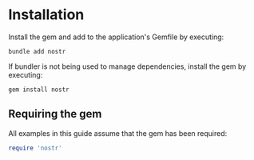 # Installation

Install the gem and add to the application's Gemfile by executing:

```shell
bundle add nostr
```

If bundler is not being used to manage dependencies, install the gem by executing:

```shell
gem install nostr
```

## Requiring the gem

All examples in this guide assume that the gem has been required:

```ruby
require 'nostr'
```
